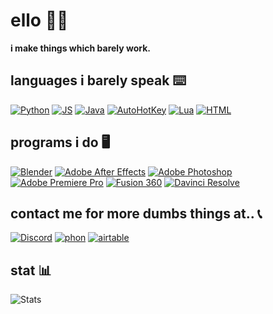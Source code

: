 # ello 👨‍🦲

**i make things which barely work.**

## languages i barely speak ⌨️

[![Python](https://img.shields.io/badge/-Python-blue?style=for-the-badge&logo=Python&logoColor=white)](https://www.python.org/)
[![JS](https://img.shields.io/badge/-Javascript-yellow?style=for-the-badge&logo=Javascript&logoColor=white)](https://www.javascript.com/)
[![Java](https://img.shields.io/badge/-Java-c42e23?style=for-the-badge&logo=Java&logoColor=white)](https://java.com/en/)
[![AutoHotKey](https://img.shields.io/badge/-AutoHotKey-258520?style=for-the-badge&logo=AutoHotKey&logoColor=white)](https://www.autohotkey.com/)
[![Lua](https://img.shields.io/badge/-Lua-210db8?style=for-the-badge&logo=Lua&logoColor=white)](https://www.lua.org/)
[![HTML](https://img.shields.io/badge/-HTML-d63d0f?style=for-the-badge&logo=HTML5&logoColor=white)](https://html.com/)

## programs i do 🖥️

[![Blender](https://img.shields.io/badge/-Blender-orange?style=for-the-badge&logo=Blender&logoColor=white)](https://www.blender.org/)
[![Adobe After Effects](https://img.shields.io/badge/After%20Effects-7878d6?style=for-the-badge&logo=Adobe%20After%20Effects&logoColor=white)](https://www.adobe.com/au/products/aftereffects.html)
[![Adobe Photoshop](https://img.shields.io/badge/photoshop-%232c8dd4?style=for-the-badge&logo=adobe%20photoshop&logoColor=white)](https://www.adobe.com/au/products/photoshop.html)
[![Adobe Premiere Pro](https://img.shields.io/badge/Premiere%20Pro-7f39c4?style=for-the-badge&logo=Adobe%20Premiere%20Pro&logoColor=white)](https://www.adobe.com/au/products/premiere.html)
[![Fusion 360](https://img.shields.io/badge/Fusion%20360-d18e2a?style=for-the-badge&logo=Autodesk&logoColor=white)](https://www.autodesk.com/products/fusion-360/overview)
[![Davinci Resolve](https://img.shields.io/badge/Davinci%20Resolve-9e1c27?style=for-the-badge&logo=Neo4J&logoColor=white)](https://www.blackmagicdesign.com/au/products/davinciresolve/)<!-- I couldn't find real not fake davinci resolve logo so i stole Neo4js -->
 <!-- [![Paint.net](https://img.shields.io/badge/Paint.net-2250ab?style=for-the-badge&logo=Rainmeter&logoColor=white)](https://www.getpaint.net/)<!-- paint.nert!!!!! -->

## contact me for more dumbs things at.. 📞

[![Discord](https://img.shields.io/badge/-Asptu%230003-7289DA?style=for-the-badge&logo=Discord&logoColor=white)](http://discord.com/app)
[![phon](https://img.shields.io/badge/-89548934989844466346ee_(phone)-2d2d2e?style=for-the-badge&logo=AlloCiné&logoColor=white)](https://xn--n3h.neocities.org)
[![airtable](https://img.shields.io/badge/-e69a37?style=for-the-badge&logo=Airtable&logoColor=white)](https://au.pcmag.com/old-collaboration/49221/airtable)

## stat 📊
    
![Stats](https://github-readme-stats.vercel.app/api/top-langs/?username=asptu&layout=compact&bg_color=0,0a0e12,151a21&title_color=F0F6FC&text_color=F0F6FC&hide_border=true)
